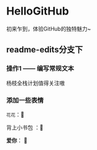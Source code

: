 # HelloGitHub
初来乍到，体验GitHub的独特魅力~

## readme-edits分支下
### 操作1 —— 编写常规文本
杨枝全栈计划值得关注嗷
### 添加一些表情
`花花`：&#x1F339;

背上小书包 ：&#x1F392;

**爱你**： &#x1F493;
